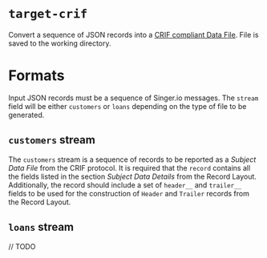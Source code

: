# `target-crif`
Convert a sequence of JSON records into a [CRIF compliant Data File](https://digitalorigin.atlassian.net/wiki/spaces/INT/pages/667779083/CRIF+Italy+Documents?preview=%2F667779083%2F673841179%2FMonthly%20data%20Contribution%20-%20User%20Guide_1%2014.pdf). File is saved to the working directory.

# Formats
Input JSON records must be a sequence of Singer.io messages. The `stream` field will be either `customers` or `loans` depending
on the type of file to be generated.

## `customers` stream
The `customers` stream is a sequence of records to be reported as a _Subject Data File_ from the CRIF protocol.
It is required that the `record` contains all the fields listed in the section _Subject Data Details_ from the Record Layout.
Additionally, the record should include a set of `header__` and `trailer__` fields to be used for the construction of `Header` and `Trailer` records from the Record Layout.

## `loans` stream
// TODO 